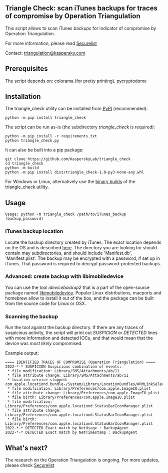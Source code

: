 ## Triangle Check: scan iTunes backups for traces of compromise by Operation Triangulation

This script allows to scan iTunes backups for indicator of compromise by Operation Triangulation.

For more information, please read [Securelist](https://securelist.com/trng-2023/)

Contact: [triangulation@kaspersky.com](mailto:triangulation@kaspersky.com)

## Prerequisites

The script depends on: colorama (for pretty printing), pycryptodome

## Installation

The triangle_check utility can be installed from [PyPI](https://pypi.org/project/triangle-check/) (recommended):

```
python -m pip install triangle_check
```

The script can be run as-is (the subdirectory *triangle_check* is required):

```
python -m pip install -r requirements.txt
python triangle_check.py 
```

It can also be built into a pip package:

```
git clone https://github.com/KasperskyLab/triangle_check
cd triangle_check
python -m build
python -m pip install dist/triangle_check-1.0-py3-none-any.whl
```

For Windows or Linux, alternatively use the [binary builds](https://github.com/KasperskyLab/triangle_check/releases) of the triangle_check utility.  

## Usage

```
Usage: python -m triangle_check /path/to/iTunes_backup [backup_password]
```

### iTunes backup location

Locate the backup directory created by iTunes. The exact location depends on the OS and is described [here](https://support.apple.com/en-us/HT204215).
The directory you are looking for should contain may subdirectories, and should include 'Manifest.db', 'Manifest.plist'. The backup may be encrypted
with a password, if set up in iTunes. That password is required to decrypt password-protected backups.

### Advanced: create backup with libimobiledevice

You can use the tool *idevicebackup2* that is a part of the open-source package named [libimobiledevice](https://libimobiledevice.org/). Popular Linux 
distributions, macports and homebrew allow to install it out of the box, and the package can be built from the source code for Linux or OSX. 

### Scanning the backup

Run the tool against the backup directory. If there are any traces of suspicious activity, the script will print out *SUSPICION* or *DETECTED* lines with
more information and detected IOCs, and that would mean that the device was *most likely* compromised.

Example output:

```
==== IDENTIFIED TRACES OF COMPROMISE (Operation Triangulation) ====
2022-*-* SUSPICION Suspicious combination of events: 
 * file modification: Library/SMS/Attachments/ab/11
 * file attribute change: Library/SMS/Attachments/ab/11
 * location service stopped: com.apple.locationd.bundle-/System/Library/LocationBundles/WRMLinkSelection.bundle
 * file modification: Library/Preferences/com.apple.ImageIO.plist
 * file attribute change: Library/Preferences/com.apple.ImageIO.plist
 * file birth: Library/Preferences/com.apple.ImageIO.plist
 * file modification: Library/Preferences/com.apple.locationd.StatusBarIconManager.plist
 * file attribute change: Library/Preferences/com.apple.locationd.StatusBarIconManager.plist
 * file birth: Library/Preferences/com.apple.locationd.StatusBarIconManager.plist
2022-*-* DETECTED Exact match by NetUsage : BackupAgent
2022-*-* DETECTED Exact match by NetTimestamp : BackupAgent
```

## What's next?

The research on the Operation Triangulation is ongoing. For more updates, please check [Securelist](https://securelist.ru/trng-2023/)
